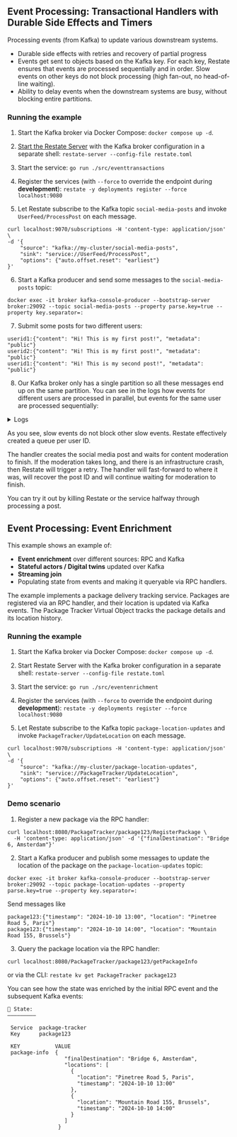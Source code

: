 


## Event Processing: Transactional Handlers with Durable Side Effects and Timers

Processing events (from Kafka) to update various downstream systems.
- Durable side effects with retries and recovery of partial progress
- Events get sent to objects based on the Kafka key.
  For each key, Restate ensures that events are processed sequentially and in order.
  Slow events on other keys do not block processing (high fan-out, no head-of-line waiting).
- Ability to delay events when the downstream systems are busy, without blocking
  entire partitions.


### Running the example

1. Start the Kafka broker via Docker Compose: `docker compose up -d`.

2. [Start the Restate Server](https://docs.restate.dev/develop/local_dev) with the Kafka broker configuration in a separate shell: `restate-server --config-file restate.toml`

3. Start the service: `go run ./src/eventtransactions`

4. Register the services (with `--force` to override the endpoint during **development**): `restate -y deployments register --force localhost:9080`

5. Let Restate subscribe to the Kafka topic `social-media-posts` and invoke `UserFeed/ProcessPost` on each message.
  ```shell
  curl localhost:9070/subscriptions -H 'content-type: application/json' \
  -d '{
      "source": "kafka://my-cluster/social-media-posts",
      "sink": "service://UserFeed/ProcessPost",
      "options": {"auto.offset.reset": "earliest"}
  }'
  ```

6. Start a Kafka producer and send some messages to the `social-media-posts` topic:
  ```shell
  docker exec -it broker kafka-console-producer --bootstrap-server broker:29092 --topic social-media-posts --property parse.key=true --property key.separator=:
  ```

7. Submit some posts for two different users:
  ```
  userid1:{"content": "Hi! This is my first post!", "metadata": "public"}
  userid2:{"content": "Hi! This is my first post!", "metadata": "public"}
  userid1:{"content": "Hi! This is my second post!", "metadata": "public"}
  ```

8. Our Kafka broker only has a single partition so all these messages end up on the same partition.
  You can see in the logs how events for different users are processed in parallel, but events for the same user are processed sequentially:
  
  <details>
  <summary>Logs</summary>
  
  ```shell
  2025/01/03 16:33:16 INFO Handling invocation method=UserFeed/ProcessPost invocationID=inv_13puWeoWJykN2iR3HzJOiyzymCA9yPbT1f
  Created post 3dae1f20-a7e5-4f3f-8113-3a4b91e48e72 for user userid1 with content: Hi! This is my first post!
  Content moderation for post 3dae1f20-a7e5-4f3f-8113-3a4b91e48e72 is still pending... Will check again in 5 seconds
  2025/01/03 16:33:19 INFO Handling invocation method=UserFeed/ProcessPost invocationID=inv_1eZjTF0DbaEl2J2i6fbVKbMmbeHAjPGBe9
  Created post c4672199-7a06-4540-8bf7-a5ec15327346 for user userid2 with content: Hi! This is my first post!
  Content moderation for post c4672199-7a06-4540-8bf7-a5ec15327346 is still pending... Will check again in 5 seconds
  Content moderation for post 3dae1f20-a7e5-4f3f-8113-3a4b91e48e72 is still pending... Will check again in 5 seconds
  Content moderation for post c4672199-7a06-4540-8bf7-a5ec15327346 is done
  Updating the user feed for user userid2 with post c4672199-7a06-4540-8bf7-a5ec15327346
  2025/01/03 16:33:24 INFO Invocation completed successfully method=UserFeed/ProcessPost invocationID=inv_1eZjTF0DbaEl2J2i6fbVKbMmbeHAjPGBe9
  2025/01/03 16:33:24 INFO Handling invocation method=UserFeed/ProcessPost invocationID=inv_1eZjTF0DbaEl5vwb9ckycf7xsj0c5wWo0h
  Created post ede539a3-0c53-4d4b-a93e-8fdef3330de6 for user userid2 with content: Hi! This is my first post!
  Content moderation for post ede539a3-0c53-4d4b-a93e-8fdef3330de6 is still pending... Will check again in 5 seconds
  Content moderation for post 3dae1f20-a7e5-4f3f-8113-3a4b91e48e72 is done
  Updating the user feed for user userid1 with post 3dae1f20-a7e5-4f3f-8113-3a4b91e48e72
  2025/01/03 16:33:32 INFO Invocation completed successfully method=UserFeed/ProcessPost invocationID=inv_13puWeoWJykN2iR3HzJOiyzymCA9yPbT1f
  2025/01/03 16:33:32 INFO Handling invocation method=UserFeed/ProcessPost invocationID=inv_13puWeoWJykN6neIyklfqzeQVAun6OI6hb
  Created post a31a5ebb-1e19-4629-a7ae-b1e80bb469ec for user userid1 with content: Hi! This is my first post!
  Content moderation for post a31a5ebb-1e19-4629-a7ae-b1e80bb469ec is still pending... Will check again in 5 seconds
  Content moderation for post ede539a3-0c53-4d4b-a93e-8fdef3330de6 is still pending... Will check again in 5 seconds
  Content moderation for post ede539a3-0c53-4d4b-a93e-8fdef3330de6 is done
  Updating the user feed for user userid2 with post ede539a3-0c53-4d4b-a93e-8fdef3330de6
  2025/01/03 16:33:44 INFO Invocation completed successfully method=UserFeed/ProcessPost invocationID=inv_1eZjTF0DbaEl5vwb9ckycf7xsj0c5wWo0h
  Content moderation for post a31a5ebb-1e19-4629-a7ae-b1e80bb469ec is still pending... Will check again in 5 seconds
  Content moderation for post a31a5ebb-1e19-4629-a7ae-b1e80bb469ec is done
  Updating the user feed for user userid1 with post a31a5ebb-1e19-4629-a7ae-b1e80bb469ec
  2025/01/03 16:33:52 INFO Invocation completed successfully method=UserFeed/ProcessPost invocationID=inv_13puWeoWJykN6neIyklfqzeQVAun6OI6hb
  2025/01/03 16:33:52 INFO Handling invocation method=UserFeed/ProcessPost invocationID=inv_13puWeoWJykN4MGP7mftRXvTi5JIWKSJbP
  Created post 7da58f9a-4af4-4a35-94b0-90879a20390d for user userid1 with content: Hi! This is my second post!
  Content moderation for post 7da58f9a-4af4-4a35-94b0-90879a20390d is still pending... Will check again in 5 seconds
  Content moderation for post 7da58f9a-4af4-4a35-94b0-90879a20390d is still pending... Will check again in 5 seconds
  Content moderation for post 7da58f9a-4af4-4a35-94b0-90879a20390d is done
  Updating the user feed for user userid1 with post 7da58f9a-4af4-4a35-94b0-90879a20390d
  2025/01/03 16:34:02 INFO Invocation completed successfully method=UserFeed/ProcessPost invocationID=inv_13puWeoWJykN4MGP7mftRXvTi5JIWKSJbP
  2025/01/03 16:34:02 INFO Handling invocation method=UserFeed/ProcessPost invocationID=inv_13puWeoWJykN6C0ovGVJ4Bvrhxhw9Lnpx7
  Created post b8c0d187-1148-41d2-9060-d25fe0d9bdfe for user userid1 with content: Hi! This is my second post!
  Content moderation for post b8c0d187-1148-41d2-9060-d25fe0d9bdfe is still pending... Will check again in 5 seconds
  Content moderation for post b8c0d187-1148-41d2-9060-d25fe0d9bdfe is still pending... Will check again in 5 seconds
  Content moderation for post b8c0d187-1148-41d2-9060-d25fe0d9bdfe is done
  Updating the user feed for user userid1 with post b8c0d187-1148-41d2-9060-d25fe0d9bdfe
  2025/01/03 16:34:37 INFO Invocation completed successfully method=UserFeed/ProcessPost invocationID=inv_13puWeoWJykN6C0ovGVJ4Bvrhxhw9Lnpx7
  ```
  
  </details>
  
  As you see, slow events do not block other slow events.
  Restate effectively created a queue per user ID.
  
  The handler creates the social media post and waits for content moderation to finish.
  If the moderation takes long, and there is an infrastructure crash, then Restate will trigger a retry.
  The handler will fast-forward to where it was, will recover the post ID and will continue waiting for moderation to finish.
  
  You can try it out by killing Restate or the service halfway through processing a post.


## Event Processing: Event Enrichment

This example shows an example of:
- **Event enrichment** over different sources: RPC and Kafka
- **Stateful actors / Digital twins** updated over Kafka
- **Streaming join**
- Populating state from events and making it queryable via RPC handlers.

The example implements a package delivery tracking service.
Packages are registered via an RPC handler, and their location is updated via Kafka events.
The Package Tracker Virtual Object tracks the package details and its location history.

### Running the example

1. Start the Kafka broker via Docker Compose: `docker compose up -d`.

2. Start Restate Server with the Kafka broker configuration in a separate shell: `restate-server --config-file restate.toml`

3. Start the service: `go run ./src/eventenrichment`

4. Register the services (with `--force` to override the endpoint during **development**): `restate -y deployments register --force localhost:9080`

5. Let Restate subscribe to the Kafka topic `package-location-updates` and invoke `PackageTracker/UpdateLocation` on each message.
```shell
curl localhost:9070/subscriptions -H 'content-type: application/json' \
-d '{
    "source": "kafka://my-cluster/package-location-updates",
    "sink": "service://PackageTracker/UpdateLocation",
    "options": {"auto.offset.reset": "earliest"}
}'
```


### Demo scenario


1. Register a new package via the RPC handler:
```shell
curl localhost:8080/PackageTracker/package123/RegisterPackage \
  -H 'content-type: application/json' -d '{"finalDestination": "Bridge 6, Amsterdam"}'
```

2. Start a Kafka producer and publish some messages to update the location of the package on the `package-location-updates` topic:
```shell
docker exec -it broker kafka-console-producer --bootstrap-server broker:29092 --topic package-location-updates --property parse.key=true --property key.separator=:
```
Send messages like
```
package123:{"timestamp": "2024-10-10 13:00", "location": "Pinetree Road 5, Paris"}
package123:{"timestamp": "2024-10-10 14:00", "location": "Mountain Road 155, Brussels"}
```

3. Query the package location via the RPC handler:
```shell
curl localhost:8080/PackageTracker/package123/getPackageInfo
```
or via the CLI: `restate kv get PackageTracker package123`

You can see how the state was enriched by the initial RPC event and the subsequent Kafka events:
```
🤖 State:
―――――――――
                          
 Service  package-tracker 
 Key      package123       

 KEY           VALUE                                            
 package-info  {                                                
                  "finalDestination": "Bridge 6, Amsterdam",  
                  "locations": [                                 
                    {                                            
                      "location": "Pinetree Road 5, Paris",      
                      "timestamp": "2024-10-10 13:00"            
                    },                                            
                    {                                            
                      "location": "Mountain Road 155, Brussels", 
                      "timestamp": "2024-10-10 14:00"            
                    }                                            
                  ]                                              
                }  
```